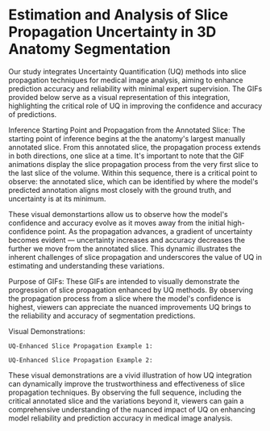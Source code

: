 # Estimation and Analysis of Slice Propagation Uncertainty in 3D Anatomy Segmentation

Our study integrates Uncertainty Quantification (UQ) methods into slice propagation techniques for medical image analysis, aiming to enhance prediction accuracy and reliability with minimal expert supervision. The GIFs provided below serve as a visual representation of this integration, highlighting the critical role of UQ in improving the confidence and accuracy of predictions.

Inference Starting Point and Propagation from the Annotated Slice: 
The starting point of inference begins at the the anatomy's largest manually annotated slice. From this annotated slice, the propagation process extends in both directions, one slice at a time. It's important to note that the GIF animations display the slice propagation process from the very first slice to the last slice of the volume. Within this sequence, there is a critical point to observe: the annotated slice, which can be identified by where the model's predicted annotation aligns most closely with the ground truth, and uncertainty is at its minimum. 

These visual demonstartions allow us to observe how the model's confidence and accuracy evolve as it moves away from the initial high-confidence point. As the propagation advances, a gradient of uncertainty becomes evident — uncertainty increases and accuracy decreases the further we move from the annotated slice. This dynamic illustrates the inherent challenges of slice propagation and underscores the value of UQ in estimating and understanding these variations.

Purpose of GIFs: These GIFs are intended to visually demonstrate the progression of slice propagation enhanced by UQ methods. By observing the propagation process from a slice where the model's confidence is highest, viewers can appreciate the nuanced improvements UQ brings to the reliability and accuracy of segmentation predictions.

Visual Demonstrations:

    UQ-Enhanced Slice Propagation Example 1:

    UQ-Enhanced Slice Propagation Example 2:

These visual demonstrations are a vivid illustration of how UQ integration can dynamically improve the trustworthiness and effectiveness of slice propagation techniques. By observing the full sequence, including the critical annotated slice and the variations beyond it, viewers can gain a comprehensive understanding of the nuanced impact of UQ on enhancing model reliability and prediction accuracy in medical image analysis.

